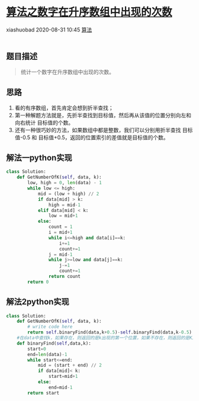 <div class="blog-article">
    <h1><a href="p.html?p=\算法\算法之数字在升序数组中出现的次数" class="title">算法之数字在升序数组中出现的次数</a></h1>
    <span class="author">xiashuobad</span>
    <span class="time">2020-08-31 10:45</span>
    <span><a href="tags.html?t=算法" class="tag">算法</a></span>
    </div><br/>

## 题目描述
> 统计一个数字在升序数组中出现的次数。
## 思路
1. 看的有序数组，首先肯定会想到折半查找；
2. 第一种解题方法就是，先折半查找到目标值，然后再从该值的位置分别向左和向右统计
目标值的个数。
3. 还有一种很巧妙的方法，如果数组中都是整数，我们可以分别用折半查找 目标值-0.5 和
目标值+0.5，返回的位置索引的差值就是目标值的个数。

## 解法一python实现
```python
class Solution:
    def GetNumberOfK(self, data, k):
        low, high = 0, len(data) - 1
        while low <= high:
            mid = (low + high) // 2
            if data[mid] > k:
                high = mid-1
            elif data[mid] < k:
                low = mid+1
            else:
                count = 1
                i = mid+1
                while i<=high and data[i]==k:
                    i+=1
                    count+=1
                j = mid-1
                while j>=low and data[j]==k:
                    j-=1
                    count+=1
                return count
        return 0
```
## 解法2python实现
```python
class Solution:
    def GetNumberOfK(self, data, k):
        # write code here
        return self.binaryFind(data,k+0.5)-self.binaryFind(data,k-0.5)
    #在data中查找k，如果存在，则返回的是k出现的第一个位置，如果不存在，则返回的是K应该插入的位置
    def binaryFind(self,data,k):
        start=0
        end=len(data)-1
        while start<=end:
            mid = (start + end) // 2
            if data[mid]< k:
                start=mid+1
            else:
                end=mid-1
        return start
```
